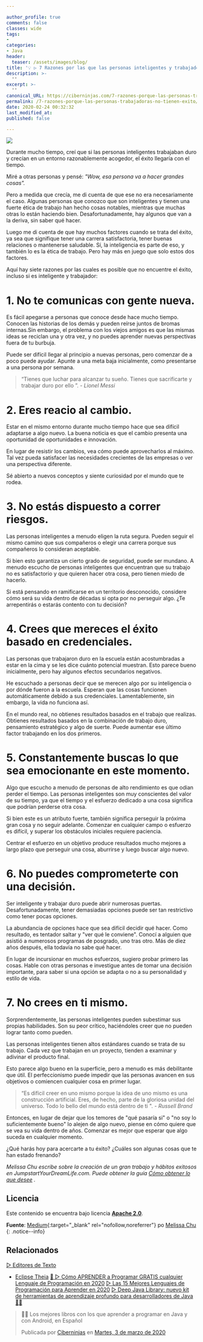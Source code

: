 ```yaml
---

author_profile: true
comments: false
classes: wide
tags:
- 
categories:
- Java
header:
  teaser: /assets/images/blog/
title: '💡 ▷ 7 Razones por las que las personas inteligentes y trabajadoras no tienen éxito'
description: >-
  ''
excerpt: >-
  ''
canonical_URL: https://ciberninjas.com/7-razones-porque-las-personas-trabajadoras-no-tienen-exito/
permalink: /7-razones-porque-las-personas-trabajadoras-no-tienen-exito/
date: 2020-02-24 00:32:32
last_modified_at: 
published: false

---
```


![](/assets/images/ "")

Durante mucho tiempo, creí que si las personas inteligentes trabajaban duro y crecían en un entorno razonablemente acogedor, el éxito llegaría con el tiempo.

Miré a otras personas y pensé: *"Wow, esa persona va a hacer grandes cosas".*

Pero a medida que crecía, me di cuenta de que ese no era necesariamente el caso. Algunas personas que conozco que son inteligentes y tienen una fuerte ética de trabajo han hecho cosas notables, mientras que muchas otras lo están haciendo bien. Desafortunadamente, hay algunos que van a la deriva, sin saber qué hacer.

Luego me di cuenta de que hay muchos factores cuando se trata del éxito, ya sea que signifique tener una carrera satisfactoria, tener buenas relaciones o mantenerse saludable. Sí, la inteligencia es parte de eso, y también lo es la ética de trabajo. Pero hay más en juego que solo estos dos factores.

Aquí hay siete razones por las cuales es posible que no encuentre el éxito, incluso si es inteligente y trabajador:

# 1. No te comunicas con gente nueva.

Es fácil apegarse a personas que conoce desde hace mucho tiempo. Conocen las historias de los demás y pueden reírse juntos de bromas internas.Sin embargo, el problema con los viejos amigos es que las mismas ideas se reciclan una y otra vez, y no puedes aprender nuevas perspectivas fuera de tu burbuja.

Puede ser difícil llegar al principio a nuevas personas, pero comenzar de a poco puede ayudar. Apunte a una meta baja inicialmente, como presentarse a una persona por semana.

> “Tienes que luchar para alcanzar tu sueño. Tienes que sacrificarte y trabajar duro por ello ”. *- Lionel Messi*

# 2. Eres reacio al cambio.

Estar en el mismo entorno durante mucho tiempo hace que sea difícil adaptarse a algo nuevo. La buena noticia es que el cambio presenta una oportunidad de oportunidades e innovación.

En lugar de resistir los cambios, vea cómo puede aprovecharlos al máximo. Tal vez pueda satisfacer las necesidades crecientes de las empresas o ver una perspectiva diferente.

Sé abierto a nuevos conceptos y siente curiosidad por el mundo que te rodea.

# 3. No estás dispuesto a correr riesgos.

Las personas inteligentes a menudo eligen la ruta segura. Pueden seguir el mismo camino que sus compañeros o elegir una carrera porque sus compañeros lo consideran aceptable.

Si bien esto garantiza un cierto grado de seguridad, puede ser mundano. A menudo escucho de personas inteligentes que encuentran que su trabajo no es satisfactorio y que quieren hacer otra cosa, pero tienen miedo de hacerlo.

Si está pensando en ramificarse en un territorio desconocido, considere cómo será su vida dentro de décadas si opta por no perseguir algo. ¿Te arrepentirás o estarás contento con tu decisión?

# 4. Crees que mereces el éxito basado en credenciales.

Las personas que trabajaron duro en la escuela están acostumbradas a estar en la cima y se les dice cuánto potencial muestran. Esto parece bueno inicialmente, pero hay algunos efectos secundarios negativos.

He escuchado a personas decir que se merecen algo por su inteligencia o por dónde fueron a la escuela. Esperan que las cosas funcionen automáticamente debido a sus credenciales. Lamentablemente, sin embargo, la vida no funciona así.

En el mundo real, no obtienes resultados basados en el trabajo que realizas. Obtienes resultados basados en la combinación de trabajo duro, pensamiento estratégico y algo de suerte. Puede aumentar ese último factor trabajando en los dos primeros.

# 5. Constantemente buscas lo que sea emocionante en este momento.

Algo que escucho a menudo de personas de alto rendimiento es que odian perder el tiempo. Las personas inteligentes son muy conscientes del valor de su tiempo, ya que el tiempo y el esfuerzo dedicado a una cosa significa que podrían perderse otra cosa.

Si bien este es un atributo fuerte, también significa perseguir la próxima gran cosa y no seguir adelante. Comenzar en cualquier campo o esfuerzo es difícil, y superar los obstáculos iniciales requiere paciencia.

Centrar el esfuerzo en un objetivo produce resultados mucho mejores a largo plazo que perseguir una cosa, aburrirse y luego buscar algo nuevo.

# 6. No puedes comprometerte con una decisión.

Ser inteligente y trabajar duro puede abrir numerosas puertas. Desafortunadamente, tener demasiadas opciones puede ser tan restrictivo como tener pocas opciones.

La abundancia de opciones hace que sea difícil decidir qué hacer. Como resultado, es tentador saltar y "ver qué le conviene". Conocí a alguien que asistió a numerosos programas de posgrado, uno tras otro. Más de diez años después, ella todavía no sabe qué hacer.

En lugar de incursionar en muchos esfuerzos, sugiero probar primero las cosas. Hable con otras personas e investigue antes de tomar una decisión importante, para saber si una opción se adapta o no a su personalidad y estilo de vida.

# 7. No crees en ti mismo.

Sorprendentemente, las personas inteligentes pueden subestimar sus propias habilidades. Son su peor crítico, haciéndoles creer que no pueden lograr tanto como pueden.

Las personas inteligentes tienen altos estándares cuando se trata de su trabajo. Cada vez que trabajan en un proyecto, tienden a examinar y adivinar el producto final.

Esto parece algo bueno en la superficie, pero a menudo es más debilitante que útil. El perfeccionismo puede impedir que las personas avancen en sus objetivos o comiencen cualquier cosa en primer lugar.

> “Es difícil creer en uno mismo porque la idea de uno mismo es una construcción artificial. Eres, de hecho, parte de la gloriosa unidad del universo. Todo lo bello del mundo está dentro de ti ". *- Russell Brand*

Entonces, en lugar de dejar que los temores de "qué pasaría si" o "no soy lo suficientemente bueno" lo alejen de algo nuevo, piense en cómo quiere que se vea su vida dentro de años. Comenzar es mejor que esperar que algo suceda en cualquier momento.

¿Qué harás hoy para acercarte a tu éxito? ¿Cuáles son algunas cosas que te han estado frenando?

*Melissa Chu escribe sobre la creación de un gran trabajo y hábitos exitosos en JumpstartYourDreamLife.com. Puede obtener la guía* [*Cómo obtener lo que desee*](http://jumpstartyourdreamlife.com/welcome) *.*

## Licencia

Este contenido se encuentra bajo licencia **[Apache 2.0](https://es.wikipedia.org/wiki/Apache_License "Licencia Apache 2.0")**.

**Fuente**\: [Medium](https://medium.com/@melissachu/7-reasons-why-smart-hardworking-people-dont-become-successful-d4d3b6119cbc ""){:target="_blank" rel="nofollow,noreferrer"} po [Melissa Chu](https://medium.com/@melissachu)
{: .notice--info}

## Relacionados

[▷ Editores de Texto](/categoria/#editor-de-texto)
  * [Eclipse Theia](/wiki/eclipse-theia)
[🥇 ▷ Cómo APRENDER a Programar GRATIS cualquier Lenguaje de Programación en 2020](/programar/)
[▷ Las 15 Mejores Lenguajes de Programación para Aprender en 2020](/15-mejores-lenguajes-programacion/)
[▷ Deep Java Library: nuevo kit de herramientas de aprendizaje profundo para desarrolladores de Java 👨‍💻](/deep-java-libreria-herramienta-desarrolladores-aprendizaje-profundo/)

<div class="fb-post" data-href="https://www.facebook.com/ciberninjas/posts/1331109157075936" data-width="850" data-show-text="true"><blockquote cite="https://developers.facebook.com/ciberninjas/posts/1331109157075936" class="fb-xfbml-parse-ignore"><p>👨‍💻 Los mejores libros con los que aprender a programar en Java y con Android, en Español</p>Publicada por <a href="https://www.facebook.com/ciberninjas/">Ciberninjas</a> en&nbsp;<a href="https://developers.facebook.com/ciberninjas/posts/1331109157075936">Martes, 3 de marzo de 2020</a></blockquote></div>